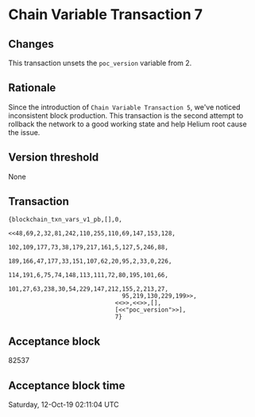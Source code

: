# Chain Variable Transaction 7

## Changes

This transaction unsets the `poc_version` variable from 2.

## Rationale

Since the introduction of `Chain Variable Transaction 5`, we've noticed inconsistent block production.
This transaction is the second attempt to rollback the network to a good working state and help Helium root cause the issue.

## Version threshold

None

## Transaction

```
{blockchain_txn_vars_v1_pb,[],0,
                              <<48,69,2,32,81,242,110,255,110,69,147,153,128,
                                102,109,177,73,38,179,217,161,5,127,5,246,88,
                                189,166,47,177,33,151,107,62,20,95,2,33,0,226,
                                114,191,6,75,74,148,113,111,72,80,195,101,66,
                                101,27,63,238,30,54,229,147,212,155,2,213,27,
                                95,219,130,229,199>>,
                              <<>>,<<>>,[],
                              [<<"poc_version">>],
                              7}
```

## Acceptance block

82537

## Acceptance block time

Saturday, 12-Oct-19 02:11:04 UTC
